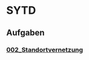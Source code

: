 # SYTD

## Aufgaben

### [002_Standortvernetzung](https://felix-mackinger.github.io/Report-gen/SYTD/002_Standortvernetung.html)
